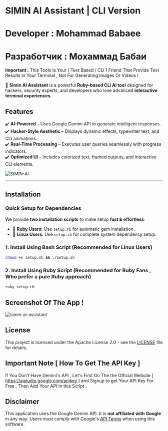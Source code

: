 # SIMIN AI Assistant | CLI Version 
# Developer : Mohammad Babaee
# Разработчик : Мохаммад Бабаи

**Important :** This Tools Is Your ( Text Based / CLI ) Friend That Provide Text Results In Your Terminal , Not For Generating Images Or Videos !

🚀 **Simin AI Assistant** is a powerful **Ruby-based CLI AI tool** designed for hackers, security experts, and developers who love advanced **interactive terminal experiences**.

## Features

✔️ **AI-Powered** – Uses Google 
Gemini API to generate intelligent responses.  
✔️ **Hacker-Style Aesthetic** – Displays dynamic effects, typewriter text, and CLI animations.  
✔️ **Real-Time Processing** – Executes user queries seamlessly with progress indicators.  
✔️ **Optimized UI** – Includes colorized text, framed outputs, and interactive CLI elements.


![SIMIN-AI](https://github.com/user-attachments/assets/135efc03-6feb-40a2-8484-01ace32681e9)

---

## Installation

### **Quick Setup for Dependencies**

We provide **two installation scripts** to make setup **fast & effortless**:

- 💎 **Ruby Users:** Use `setup.rb` for automatic gem installation.
- 🐧 **Linux Users:** Use `setup.sh` for complete system dependency setup.

### **1. Install Using Bash Script (Recommended for Linux Users)**

```sh
chmod +x setup.sh && ./setup.sh
```
### **2. Install Using Ruby Script (Recommended for Ruby Fans , Who prefer a pure Ruby approach)**

```sh
ruby setup.rb
```
## Screenshot Of The App !

![simin-ai-assistant](https://github.com/user-attachments/assets/200288fd-a581-4ad4-8908-0112758aec51)


## License

This project is licensed under the Apache License 2.0 - see the [LICENSE](https://www.apache.org/licenses/LICENSE-2.0) file for details.

## Important Note [ How To Get The API Key ]

If You Don't Have Gemini's API , Let's First Go The the Official Website [ https://aistudio.google.com/apikey ] and Signup to get Your API Key For Free , Then Add Your API In this Script .

## Disclaimer

This application uses the Google Gemini API. It is **not affiliated with Google** in any way. Users must comply with Google's [API Terms](https://ai.google.dev/gemini-api/terms) when using this software.
